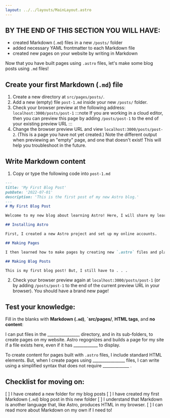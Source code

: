 ```yaml
---
layout: ../../layouts/MainLayout.astro
---
```


## BY THE END OF THIS SECTION YOU WILL HAVE:
- created Markdown (`.md`) files in a new `/posts/` folder
- added necessary YAML frontmatter to each Markdown file
- created new pages on your website by writing in Markdown


Now that you have built pages using `.astro` files, let's make some blog posts using `.md` files!

## Create your first Markdown (`.md`) file

1. Create a new directory at `src/pages/posts/`. 
2. Add a new (empty) file `post-1.md` inside your new `/posts/` folder.
3. Check your browser preview at the following address: `localhost:3000/posts/post-1`
:::note
If you are working in a cloud editor, then you can preview this page by adding `/posts/post-1` to the end of your existing preview URL
:::
4. Change the browser preview URL and view `localhost:3000/posts/post-2`. (This is a page you have not yet created.) Note the different output when previewing an "empty" page, and one that doesn't exist! This will help you troubleshoot in the future.

## Write Markdown content

1. Copy or type the following code into `post-1.md`
```markdown
---
title: 'My First Blog Post'
pubDate: '2022-07-01'
description: 'This is the first post of my new Astro blog.'
---
# My First Blog Post

Welcome to my new blog about learning Astro! Here, I will share my learning journey as I build a new website.

## Installing Astro

First, I created a new Astro project and set up my online accounts.

## Making Pages

I then learned how to make pages by creating new `.astro` files and placing them in the `src/pages/` folder.

## Making Blog Posts

This is my first blog post! But, I still have to . . . 
```
2. Check your browser preview again at `localhost:3000/posts/post-1` (or by adding `/posts/post-1` to the end of the current preview URL in your browser). You should have a brand new page!


## Test your knowledge:

Fill in the blanks with **Markdown (`.md`)**, **`src/pages/**, **HTML tags**, and **no content**:

I can put files in the ________________ directory, and in its sub-folders, to create pages on my website. Astro regognizes and builds a page for my site if a file exists here, even if it has ____________ to display. 

To create content for pages built with `.astro` files, I include standard HTML elements. But, when I create pages using ________________ files, I can write using a simplified syntax that does not require _____________ .   


## Checklist for moving on:
[ ] I have created a new folder for my blog posts
[ ] I have created my first Markdown (`.md`) blog post in this new folder
[ ] I understand that Markdown is another language that, like Astro, produces HTML in my browser.
[ ] I can read more about Markdown on my own if I need to!
